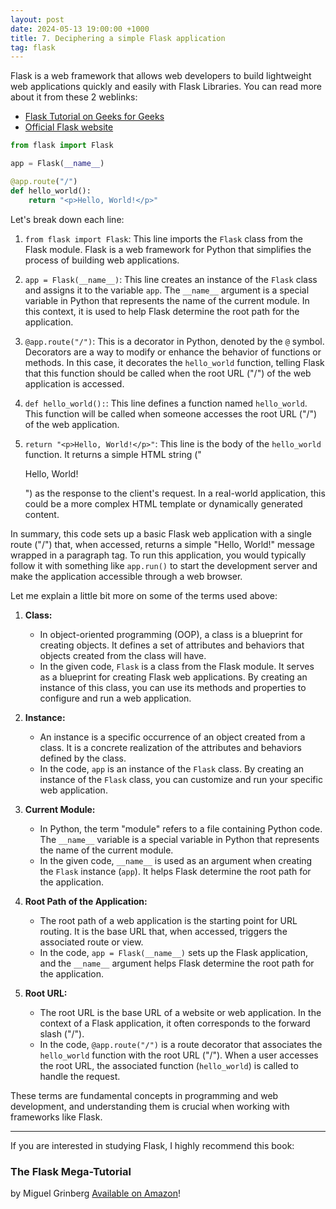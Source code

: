 ```yaml
---
layout: post
date: 2024-05-13 19:00:00 +1000
title: 7. Deciphering a simple Flask application
tag: flask
---
```

Flask is a web framework that allows web developers to build lightweight web applications quickly and easily with Flask Libraries. You can read more about it from these 2 weblinks:
  - [Flask Tutorial on Geeks for Geeks](https://www.geeksforgeeks.org/flask-tutorial/)
  - [Official Flask website](https://flask.palletsprojects.com/en/3.0.x/)

```python
from flask import Flask

app = Flask(__name__)

@app.route("/")
def hello_world():
    return "<p>Hello, World!</p>"
```

Let's break down each line:

1. `from flask import Flask`: This line imports the `Flask` class from the Flask module. Flask is a web framework for Python that simplifies the process of building web applications.

2. `app = Flask(__name__)`: This line creates an instance of the `Flask` class and assigns it to the variable `app`. The `__name__` argument is a special variable in Python that represents the name of the current module. In this context, it is used to help Flask determine the root path for the application.

3. `@app.route("/")`: This is a decorator in Python, denoted by the `@` symbol. Decorators are a way to modify or enhance the behavior of functions or methods. In this case, it decorates the `hello_world` function, telling Flask that this function should be called when the root URL ("/") of the web application is accessed.

4. `def hello_world():`: This line defines a function named `hello_world`. This function will be called when someone accesses the root URL ("/") of the web application.

5. `return "<p>Hello, World!</p>"`: This line is the body of the `hello_world` function. It returns a simple HTML string ("<p>Hello, World!</p>") as the response to the client's request. In a real-world application, this could be a more complex HTML template or dynamically generated content.

In summary, this code sets up a basic Flask web application with a single route ("/") that, when accessed, returns a simple "Hello, World!" message wrapped in a paragraph tag. To run this application, you would typically follow it with something like `app.run()` to start the development server and make the application accessible through a web browser.

Let me explain a little bit more on some of the terms used above:

1. **Class:**
   - In object-oriented programming (OOP), a class is a blueprint for creating objects. It defines a set of attributes and behaviors that objects created from the class will have.
   - In the given code, `Flask` is a class from the Flask module. It serves as a blueprint for creating Flask web applications. By creating an instance of this class, you can use its methods and properties to configure and run a web application. 

2. **Instance:**
   - An instance is a specific occurrence of an object created from a class. It is a concrete realization of the attributes and behaviors defined by the class.
   - In the code, `app` is an instance of the `Flask` class. By creating an instance of the `Flask` class, you can customize and run your specific web application. 

3. **Current Module:**
   - In Python, the term "module" refers to a file containing Python code. The `__name__` variable is a special variable in Python that represents the name of the current module.
   - In the given code, `__name__` is used as an argument when creating the `Flask` instance (`app`). It helps Flask determine the root path for the application. 

4. **Root Path of the Application:**
   - The root path of a web application is the starting point for URL routing. It is the base URL that, when accessed, triggers the associated route or view.
   - In the code, `app = Flask(__name__)` sets up the Flask application, and the `__name__` argument helps Flask determine the root path for the application. 

5. **Root URL:**
   - The root URL is the base URL of a website or web application. In the context of a Flask application, it often corresponds to the forward slash ("/").
   - In the code, `@app.route("/")` is a route decorator that associates the `hello_world` function with the root URL ("/"). When a user accesses the root URL, the associated function (`hello_world`) is called to handle the request. 

These terms are fundamental concepts in programming and web development, and understanding them is crucial when working with frameworks like Flask. 

---
If you are interested in studying Flask, I highly recommend this book: 
### The Flask Mega-Tutorial
by Miguel Grinberg
[Available on Amazon](https://amzn.to/3WyUd8D)!
